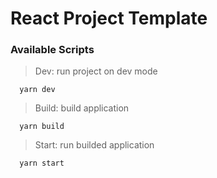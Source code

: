# React Project Template

### Available Scripts
> Dev: run project on dev mode
```
  yarn dev
```

> Build: build application
```
  yarn build
```

> Start: run builded application
```
  yarn start
```
